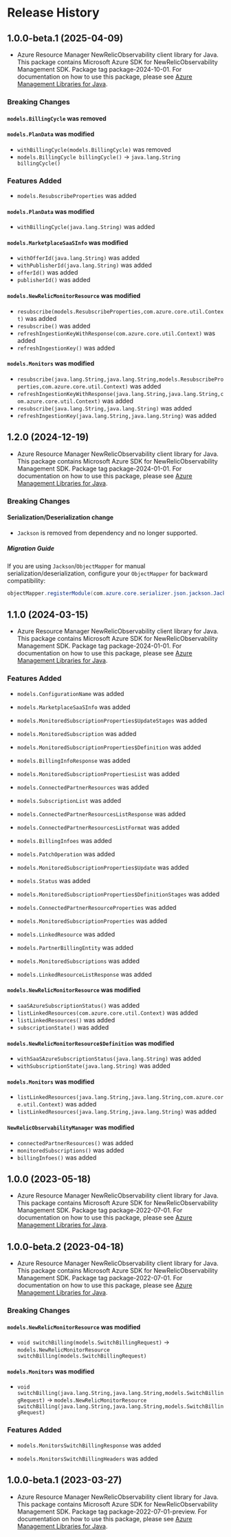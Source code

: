 # Release History

## 1.0.0-beta.1 (2025-04-09)

- Azure Resource Manager NewRelicObservability client library for Java. This package contains Microsoft Azure SDK for NewRelicObservability Management SDK.  Package tag package-2024-10-01. For documentation on how to use this package, please see [Azure Management Libraries for Java](https://aka.ms/azsdk/java/mgmt).

### Breaking Changes

#### `models.BillingCycle` was removed

#### `models.PlanData` was modified

* `withBillingCycle(models.BillingCycle)` was removed
* `models.BillingCycle billingCycle()` -> `java.lang.String billingCycle()`

### Features Added

* `models.ResubscribeProperties` was added

#### `models.PlanData` was modified

* `withBillingCycle(java.lang.String)` was added

#### `models.MarketplaceSaaSInfo` was modified

* `withOfferId(java.lang.String)` was added
* `withPublisherId(java.lang.String)` was added
* `offerId()` was added
* `publisherId()` was added

#### `models.NewRelicMonitorResource` was modified

* `resubscribe(models.ResubscribeProperties,com.azure.core.util.Context)` was added
* `resubscribe()` was added
* `refreshIngestionKeyWithResponse(com.azure.core.util.Context)` was added
* `refreshIngestionKey()` was added

#### `models.Monitors` was modified

* `resubscribe(java.lang.String,java.lang.String,models.ResubscribeProperties,com.azure.core.util.Context)` was added
* `refreshIngestionKeyWithResponse(java.lang.String,java.lang.String,com.azure.core.util.Context)` was added
* `resubscribe(java.lang.String,java.lang.String)` was added
* `refreshIngestionKey(java.lang.String,java.lang.String)` was added

## 1.2.0 (2024-12-19)

- Azure Resource Manager NewRelicObservability client library for Java. This package contains Microsoft Azure SDK for NewRelicObservability Management SDK.  Package tag package-2024-01-01. For documentation on how to use this package, please see [Azure Management Libraries for Java](https://aka.ms/azsdk/java/mgmt).

### Breaking Changes

#### Serialization/Deserialization change

- `Jackson` is removed from dependency and no longer supported.

##### Migration Guide

If you are using `Jackson`/`ObjectMapper` for manual serialization/deserialization, configure your `ObjectMapper` for backward compatibility:
```java
objectMapper.registerModule(com.azure.core.serializer.json.jackson.JacksonJsonProvider.getJsonSerializableDatabindModule());
```

## 1.1.0 (2024-03-15)

- Azure Resource Manager NewRelicObservability client library for Java. This package contains Microsoft Azure SDK for NewRelicObservability Management SDK.  Package tag package-2024-01-01. For documentation on how to use this package, please see [Azure Management Libraries for Java](https://aka.ms/azsdk/java/mgmt).

### Features Added

* `models.ConfigurationName` was added

* `models.MarketplaceSaaSInfo` was added

* `models.MonitoredSubscriptionProperties$UpdateStages` was added

* `models.MonitoredSubscription` was added

* `models.MonitoredSubscriptionProperties$Definition` was added

* `models.BillingInfoResponse` was added

* `models.MonitoredSubscriptionPropertiesList` was added

* `models.ConnectedPartnerResources` was added

* `models.SubscriptionList` was added

* `models.ConnectedPartnerResourcesListResponse` was added

* `models.ConnectedPartnerResourcesListFormat` was added

* `models.BillingInfoes` was added

* `models.PatchOperation` was added

* `models.MonitoredSubscriptionProperties$Update` was added

* `models.Status` was added

* `models.MonitoredSubscriptionProperties$DefinitionStages` was added

* `models.ConnectedPartnerResourceProperties` was added

* `models.MonitoredSubscriptionProperties` was added

* `models.LinkedResource` was added

* `models.PartnerBillingEntity` was added

* `models.MonitoredSubscriptions` was added

* `models.LinkedResourceListResponse` was added

#### `models.NewRelicMonitorResource` was modified

* `saaSAzureSubscriptionStatus()` was added
* `listLinkedResources(com.azure.core.util.Context)` was added
* `listLinkedResources()` was added
* `subscriptionState()` was added

#### `models.NewRelicMonitorResource$Definition` was modified

* `withSaaSAzureSubscriptionStatus(java.lang.String)` was added
* `withSubscriptionState(java.lang.String)` was added

#### `models.Monitors` was modified

* `listLinkedResources(java.lang.String,java.lang.String,com.azure.core.util.Context)` was added
* `listLinkedResources(java.lang.String,java.lang.String)` was added

#### `NewRelicObservabilityManager` was modified

* `connectedPartnerResources()` was added
* `monitoredSubscriptions()` was added
* `billingInfoes()` was added

## 1.0.0 (2023-05-18)

- Azure Resource Manager NewRelicObservability client library for Java. This package contains Microsoft Azure SDK for NewRelicObservability Management SDK.  Package tag package-2022-07-01. For documentation on how to use this package, please see [Azure Management Libraries for Java](https://aka.ms/azsdk/java/mgmt).

## 1.0.0-beta.2 (2023-04-18)

- Azure Resource Manager NewRelicObservability client library for Java. This package contains Microsoft Azure SDK for NewRelicObservability Management SDK.  Package tag package-2022-07-01. For documentation on how to use this package, please see [Azure Management Libraries for Java](https://aka.ms/azsdk/java/mgmt).

### Breaking Changes

#### `models.NewRelicMonitorResource` was modified

* `void switchBilling(models.SwitchBillingRequest)` -> `models.NewRelicMonitorResource switchBilling(models.SwitchBillingRequest)`

#### `models.Monitors` was modified

* `void switchBilling(java.lang.String,java.lang.String,models.SwitchBillingRequest)` -> `models.NewRelicMonitorResource switchBilling(java.lang.String,java.lang.String,models.SwitchBillingRequest)`

### Features Added

* `models.MonitorsSwitchBillingResponse` was added

* `models.MonitorsSwitchBillingHeaders` was added

## 1.0.0-beta.1 (2023-03-27)

- Azure Resource Manager NewRelicObservability client library for Java. This package contains Microsoft Azure SDK for NewRelicObservability Management SDK.  Package tag package-2022-07-01-preview. For documentation on how to use this package, please see [Azure Management Libraries for Java](https://aka.ms/azsdk/java/mgmt).
